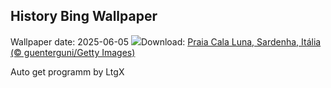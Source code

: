 ## History Bing Wallpaper
Wallpaper date: 2025-06-05
![](https://www.bing.com/th?id=OHR.CalaLuna_PT-BR9479768286_UHD.jpg&w=1000)Download: [Praia Cala Luna, Sardenha, Itália (© guenterguni/Getty Images)](https://www.bing.com/th?id=OHR.CalaLuna_PT-BR9479768286_UHD.jpg)

Auto get programm by LtgX
